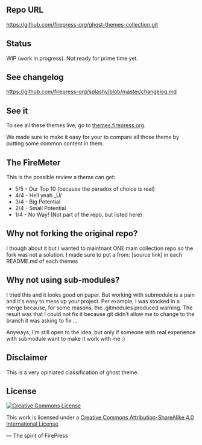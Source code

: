## Repo URL
https://github.com/firepress-org/ghost-themes-collection.git

## Status
WIP (work in progress). Not ready for prime time yet.

## See changelog
https://github.com/firepress-org/splashy/blob/master/changelog.md

## See it

To see all these themes live, go to [themes.firepress.org](themes.firepress.org).

We made sure to make it easy for your to compare all those theme by putting some common content in them.

## The FireMeter

This is the possible review a theme can get:

- 5/5 - Our Top 10 (because the paradox of choice is real)
- 4/4 - Hell yeah _Ù/
- 3/4 - Big Potential
- 2/4 - Small Potential
- 1/4 - No Way! (Not part of the repo, but listed here)

## Why not forking the original repo?

I though about it but I wanted to maintnant ONE main collection repo so the fork was not a solution. I made sure to put a from: [source link] in each README.md of each themes

## Why not using sub-modules?

I tried this and it looks good on paper. But working with submodule is a pain and it's easy to mess up your project. Per example, I was stocked in a merge because, for some reasons, the .gitmodules produced warning. The result was that I could not fix it because git didn't allow me to change to the branch it was asking to fix ... 

Anyways, I'm still open to the idea, but only if someone with real experience with submodule want to make it work with me :)

## Disclaimer

This is a very opiniated classification of ghost theme. 

## License

[![Creative Commons License](https://i.creativecommons.org/l/by-sa/4.0/88x31.png)](http://creativecommons.org/licenses/by-sa/4.0/)

This work is licensed under a [Creative Commons Attribution-ShareAlike 4.0 International License](http://creativecommons.org/licenses/by-sa/4.0/).

— The spirit of FirePress